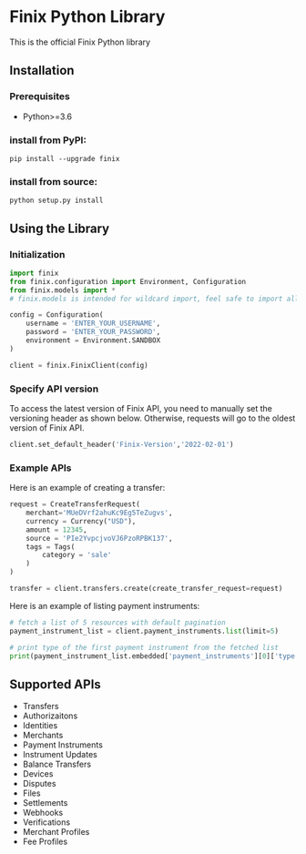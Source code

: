 # Finix Python Library

This is the official Finix Python library

## Installation
### Prerequisites
- Python>=3.6

### install from PyPI:
```
pip install --upgrade finix
```

### install from source:
```
python setup.py install
```



## Using the Library
### Initialization
```python
import finix
from finix.configuration import Environment, Configuration
from finix.models import *        
# finix.models is intended for wildcard import, feel safe to import all predefined models at once

config = Configuration(
    username = 'ENTER_YOUR_USERNAME',
    password = 'ENTER_YOUR_PASSWORD',
    environment = Environment.SANDBOX
)

client = finix.FinixClient(config)
```
### Specify API version
To access the latest version of Finix API, you need to manually set the versioning header as shown below. Otherwise, requests will go to the oldest version of Finix API.
```python
client.set_default_header('Finix-Version','2022-02-01')
```

### Example APIs
Here is an example of creating a transfer:
```python
request = CreateTransferRequest(
    merchant='MUeDVrf2ahuKc9Eg5TeZugvs',
    currency = Currency("USD"),
    amount = 12345,
    source = 'PIe2YvpcjvoVJ6PzoRPBK137',
    tags = Tags(
        category = 'sale'
    )
)

transfer = client.transfers.create(create_transfer_request=request)
```

Here is an example of listing payment instruments:
```python
# fetch a list of 5 resources with default pagination
payment_instrument_list = client.payment_instruments.list(limit=5)

# print type of the first payment instrument from the fetched list
print(payment_instrument_list.embedded['payment_instruments'][0]['type'])
```


## Supported APIs
- Transfers
- Authorizaitons
- Identities
- Merchants
- Payment Instruments
- Instrument Updates
- Balance Transfers
- Devices
- Disputes
- Files
- Settlements
- Webhooks
- Verifications
- Merchant Profiles
- Fee Profiles
